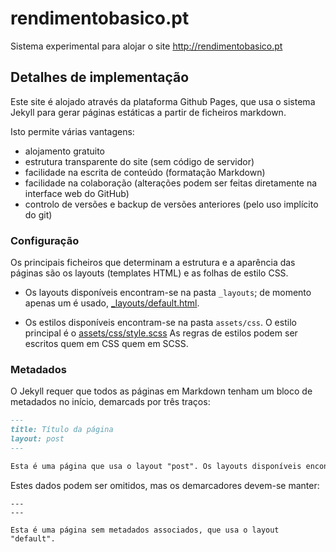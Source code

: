 # rendimentobasico.pt

Sistema experimental para alojar o site http://rendimentobasico.pt

## Detalhes de implementação

Este site é alojado através da plataforma Github Pages, que usa o sistema Jekyll para gerar páginas estáticas a partir de ficheiros markdown.

Isto permite várias vantagens:
* alojamento gratuito
* estrutura transparente do site (sem código de servidor)
* facilidade na escrita de conteúdo (formatação Markdown)
* facilidade na colaboração (alterações podem ser feitas diretamente na interface web do GitHub)
* controlo de versões e backup de versões anteriores (pelo uso implícito do git)

### Configuração

Os principais ficheiros que determinam a estrutura e a aparência das páginas são os layouts (templates HTML) e as folhas de estilo CSS.

* Os layouts disponíveis encontram-se na pasta `_layouts`; de momento apenas um é usado, [_layouts/default.html](https://github.com/waldyrious/rendimentobasico.pt/blob/master/_layouts/default.html).

* Os estilos disponíveis encontram-se na pasta `assets/css`. O estilo principal é o [assets/css/style.scss](https://github.com/waldyrious/rendimentobasico.pt/blob/master/assets/css/style.scss)
  As regras de estilos podem ser escritos quem em CSS quem em SCSS.

### Metadados

O Jekyll requer que todos as páginas em Markdown tenham um bloco de metadados no início, demarcads por três traços:

```markdown
---
title: Título da página
layout: post
---

Esta é uma página que usa o layout "post". Os layouts disponíveis encontram-se na pasta `_layouts`.
```

Estes dados podem ser omitidos, mas os demarcadores devem-se manter:

```
---
---

Esta é uma página sem metadados associados, que usa o layout "default".
```
